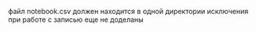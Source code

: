 
файл notebook.csv должен находится в одной директории 
исключения при работе с записью еще не доделаны

